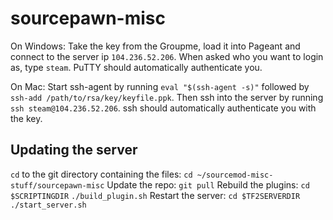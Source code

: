 sourcepawn-misc
===============

On Windows:
Take the key from the Groupme, load it into Pageant and connect to the server ip `104.236.52.206`. When asked who you want to login as, type `steam`. PuTTY should automatically authenticate you.

On Mac:
Start ssh-agent by running `eval "$(ssh-agent -s)"` followed by `ssh-add /path/to/rsa/key/keyfile.ppk`. Then ssh into the server by running `ssh steam@104.236.52.206`. ssh should automatically authenticate you with the key.


Updating the server
-------------------
`cd` to the git directory containing the files:
`cd ~/sourcemod-misc-stuff/sourcepawn-misc`
Update the repo:
`git pull`
Rebuild the plugins:
`cd $SCRIPTINGDIR`
`./build_plugin.sh`
Restart the server:
`cd $TF2SERVERDIR`
`./start_server.sh`
